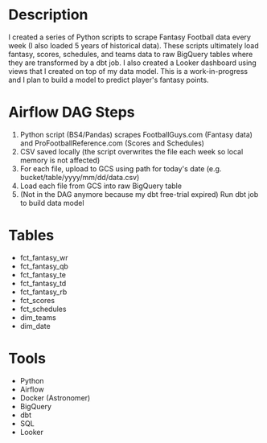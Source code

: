 Description
================
I created a series of Python scripts to scrape Fantasy Football data every week (I also loaded 5 years of historical data). These scripts ultimately load fantasy, scores, schedules, and teams data to raw BigQuery tables where they are transformed by a dbt job. I also created a Looker dashboard using views that I created on top of my data model. This is a work-in-progress and I plan to build a model to predict player's fantasy points.

Airflow DAG Steps
================
1. Python script (BS4/Pandas) scrapes FootballGuys.com (Fantasy data) and ProFootballReference.com (Scores and Schedules)
2. CSV saved locally (the script overwrites the file each week so local memory is not affected)
3. For each file, upload to GCS using path for today's date (e.g. bucket/table/yyyy/mm/dd/data.csv)
4. Load each file from GCS into raw BigQuery table
5. (Not in the DAG anymore because my dbt free-trial expired) Run dbt job to build data model

Tables
================
- fct_fantasy_wr
- fct_fantasy_qb
- fct_fantasy_te
- fct_fantasy_td
- fct_fantasy_rb
- fct_scores
- fct_schedules
- dim_teams
- dim_date

Tools
================
- Python
- Airflow
- Docker (Astronomer)
- BigQuery
- dbt
- SQL
- Looker
